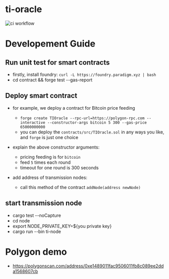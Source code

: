 # ti-oracle

![ci workflow](https://github.com/tokeninsight/ti-oracle/actions/workflows/basic.yml/badge.svg)

# Developement Guide
## Run unit test for smart contracts
- firstly, install foundry: `curl -L https://foundry.paradigm.xyz | bash`
- cd contract && forge test --gas-report

## Deploy smart contract

- for example, we deploy a contract for Bitcoin price feeding
  - `forge create TIOracle --rpc-url=https://polygon-rpc.com --interactive --constructor-args bitcoin 5 300 --gas-price 65000000000`
  - you can deploy the `contracts/src/TIOracle.sol` in any ways you like, and `forge` is just one choice
  
- explain the above constructor arguments:
  - pricing feeding is for `bitcoin`
  - feed `5` times each round
  - timeout for one round is 300 seconds
  
- add address of transmission nodes:
  - call this method of the contract `addNode(address newNode)`

## start transmission node
- cargo test --noCapture
- cd node
- export NODE_PRIVATE_KEY=${you private key}
- cargo run --bin ti-node

# Polygon demo
- https://polygonscan.com/address/0xe1489011fac9506011fb8c089ee2dda1568607cb
